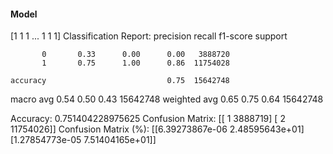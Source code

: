 #### Model
[1 1 1 ... 1 1 1]
Classification Report:
              precision    recall  f1-score   support

           0       0.33      0.00      0.00   3888720
           1       0.75      1.00      0.86  11754028

    accuracy                           0.75  15642748
   macro avg       0.54      0.50      0.43  15642748
weighted avg       0.65      0.75      0.64  15642748

Accuracy: 0.751404228975625
Confusion Matrix:
[[       1  3888719]
 [       2 11754026]]
Confusion Matrix (%):
[[6.39273867e-06 2.48595643e+01]
 [1.27854773e-05 7.51404165e+01]]
